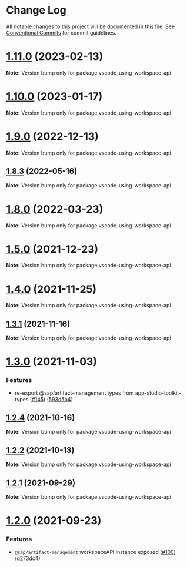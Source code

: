 # Change Log

All notable changes to this project will be documented in this file.
See [Conventional Commits](https://conventionalcommits.org) for commit guidelines.

# [1.11.0](https://github.com/SAP/app-studio-toolkit/compare/v1.10.2...v1.11.0) (2023-02-13)

**Note:** Version bump only for package vscode-using-workspace-api

# [1.10.0](https://github.com/SAP/app-studio-toolkit/compare/v1.9.0...v1.10.0) (2023-01-17)

**Note:** Version bump only for package vscode-using-workspace-api

# [1.9.0](https://github.com/SAP/app-studio-toolkit/compare/v1.8.6...v1.9.0) (2022-12-13)

**Note:** Version bump only for package vscode-using-workspace-api

## [1.8.3](https://github.com/SAP/app-studio-toolkit/compare/v1.8.1...v1.8.3) (2022-05-16)

**Note:** Version bump only for package vscode-using-workspace-api

# [1.8.0](https://github.com/SAP/app-studio-toolkit/compare/v1.7.1...v1.8.0) (2022-03-23)

**Note:** Version bump only for package vscode-using-workspace-api

# [1.5.0](https://github.com/SAP/app-studio-toolkit/compare/v1.4.0...v1.5.0) (2021-12-23)

**Note:** Version bump only for package vscode-using-workspace-api

# [1.4.0](https://github.com/SAP/app-studio-toolkit/compare/v1.3.2...v1.4.0) (2021-11-25)

**Note:** Version bump only for package vscode-using-workspace-api

## [1.3.1](https://github.com/SAP/app-studio-toolkit/compare/v1.3.0...v1.3.1) (2021-11-16)

**Note:** Version bump only for package vscode-using-workspace-api

# [1.3.0](https://github.com/SAP/app-studio-toolkit/compare/v1.2.4...v1.3.0) (2021-11-03)

### Features

- re-export @sap/artifact-management types from app-studio-toolkit-types ([#145](https://github.com/SAP/app-studio-toolkit/issues/145)) ([593d5b4](https://github.com/SAP/app-studio-toolkit/commit/593d5b4872d2cee483c4b7d37b835bdecb8cd404))

## [1.2.4](https://github.com/SAP/app-studio-toolkit/compare/v1.2.3...v1.2.4) (2021-10-16)

**Note:** Version bump only for package vscode-using-workspace-api

## [1.2.2](https://github.com/SAP/app-studio-toolkit/compare/v1.2.1...v1.2.2) (2021-10-13)

**Note:** Version bump only for package vscode-using-workspace-api

## [1.2.1](https://github.com/SAP/app-studio-toolkit/compare/v1.2.0...v1.2.1) (2021-09-29)

**Note:** Version bump only for package vscode-using-workspace-api

# [1.2.0](https://github.com/SAP/app-studio-toolkit/compare/v1.1.0...v1.2.0) (2021-09-23)

### Features

- `@sap/artifact-management` workspaceAPI instance exposed ([#100](https://github.com/SAP/app-studio-toolkit/issues/100)) ([d273dc4](https://github.com/SAP/app-studio-toolkit/commit/d273dc43112549f18cead1a26bbc4bdaaedc8fd4))
